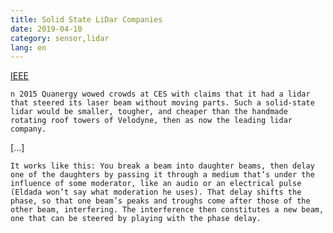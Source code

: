 ```yaml
---
title: Solid State LiDar Companies
date: 2019-04-10
category: sensor,lidar
lang: en
---
```


[IEEE](https://spectrum.ieee.org/cars-that-think/transportation/sensors/quanergys-ceo-we-rule-solidstate-lidar)
```
n 2015 Quanergy wowed crowds at CES with claims that it had a lidar that steered its laser beam without moving parts. Such a solid-state lidar would be smaller, tougher, and cheaper than the handmade rotating roof towers of Velodyne, then as now the leading lidar company.
```
[...]
```
It works like this: You break a beam into daughter beams, then delay one of the daughters by passing it through a medium that’s under the influence of some moderator, like an audio or an electrical pulse (Eldada won’t say what moderation he uses). That delay shifts the phase, so that one beam’s peaks and troughs come after those of the other beam, interfering. The interference then constitutes a new beam, one that can be steered by playing with the phase delay.
```
